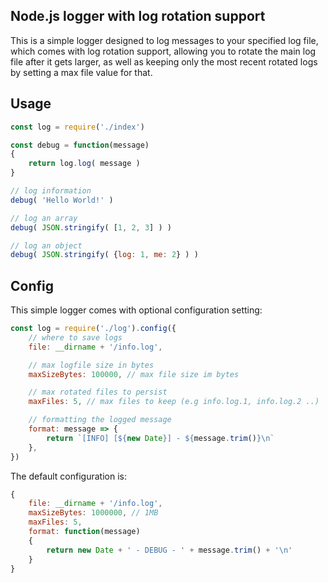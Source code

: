 ## Node.js logger with log rotation support

This is a simple logger designed to log messages to your specified log file, which comes with log rotation support, allowing you to rotate the main log file after it gets larger, as well as keeping only the most recent rotated logs by setting a max file value for that.

## Usage

```javascript
const log = require('./index')

const debug = function(message)
{
    return log.log( message )
}

// log information
debug( 'Hello World!' )

// log an array
debug( JSON.stringify( [1, 2, 3] ) )

// log an object
debug( JSON.stringify( {log: 1, me: 2} ) )
```

## Config

This simple logger comes with optional configuration setting:

```javascript
const log = require('./log').config({
    // where to save logs
    file: __dirname + '/info.log',

    // max logfile size in bytes
    maxSizeBytes: 100000, // max file size im bytes

    // max rotated files to persist
    maxFiles: 5, // max files to keep (e.g info.log.1, info.log.2 ..)

    // formatting the logged message
    format: message => {
        return `[INFO] [${new Date}] - ${message.trim()}\n`
    },
})

```

The default configuration is:

```javascript
{
    file: __dirname + '/info.log',
    maxSizeBytes: 1000000, // 1MB
    maxFiles: 5,
    format: function(message)
    {
        return new Date + ' - DEBUG - ' + message.trim() + '\n'
    }
}
```